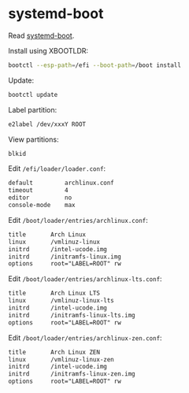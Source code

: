 # systemd-boot

Read [systemd-boot](https://wiki.archlinux.org/index.php/Systemd-boot).

Install using XBOOTLDR:

```sh
bootctl --esp-path=/efi --boot-path=/boot install
```

Update:

```sh
bootctl update
```

Label partition:

```sh
e2label /dev/xxxY ROOT
```

View partitions:

```sh
blkid
```

Edit `/efi/loader/loader.conf`:

```txt
default         archlinux.conf
timeout         4
editor          no
console-mode    max
```

Edit `/boot/loader/entries/archlinux.conf`:

```txt
title       Arch Linux
linux       /vmlinuz-linux
initrd      /intel-ucode.img
initrd      /initramfs-linux.img
options     root="LABEL=ROOT" rw
```

Edit `/boot/loader/entries/archlinux-lts.conf`:

```txt
title       Arch Linux LTS
linux       /vmlinuz-linux-lts
initrd      /intel-ucode.img
initrd      /initramfs-linux-lts.img
options     root="LABEL=ROOT" rw
```

Edit `/boot/loader/entries/archlinux-zen.conf`:

```txt
title       Arch Linux ZEN
linux       /vmlinuz-linux-zen
initrd      /intel-ucode.img
initrd      /initramfs-linux-zen.img
options     root="LABEL=ROOT" rw
```
